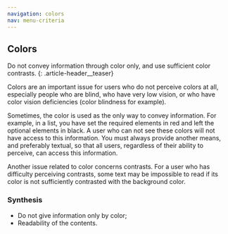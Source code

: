 ```yaml
---
navigation: colors
nav: menu-criteria
---
```


## Colors

Do not convey information through color only, and use sufficient color contrasts.
{: .article-header__teaser}

Colors are an important issue for users who do not perceive colors at all, especially people who are blind, who have very low vision, or who have color vision deficiencies (color blindness for example).

Sometimes, the color is used as the only way to convey information. For example, in a list, you have set the required elements in red and left the optional elements in black. A user who can not see these colors will not have access to this information. You must always provide another means, and preferably textual, so that all users, regardless of their ability to perceive, can access this information.

Another issue related to color concerns contrasts. For a user who has difficulty perceiving contrasts, some text may be impossible to read if its color is not sufficiently contrasted with the background color.

### Synthesis
* Do not give information only by color;
* Readability of the contents.
